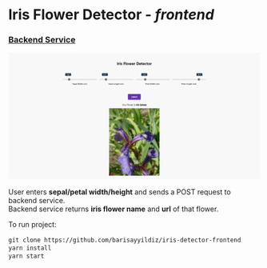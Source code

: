 # Iris Flower Detector - _frontend_

### [Backend Service](https://github.com/barisayyildiz/iris-detector-backend)

<img src="https://raw.githubusercontent.com/barisayyildiz/iris-detector-frontend/main/images/ss1.png">

User enters **sepal/petal width/height** and sends a POST request to backend service.  
Backend service returns **iris flower name** and **url** of that flower.
<br>

To run project:  

```
git clone https://github.com/barisayyildiz/iris-detector-frontend  
yarn install  
yarn start
```
